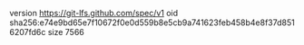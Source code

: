 version https://git-lfs.github.com/spec/v1
oid sha256:e74e9bd65e7f10672f0e0d559b8e5cb9a741623feb458b4e8f37d8516207fd6c
size 7566
